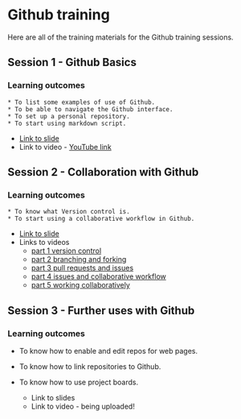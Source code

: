 # Github training

Here are all of the training materials for the Github training sessions.

## Session 1 - Github Basics
### Learning outcomes
    * To list some examples of use of Github.
    * To be able to navigate the Github interface.
    * To set up a personal repository.
    * To start using markdown script. 

* [Link to slide](https://github.com/open-phytoliths/ICOPS-training-2022/blob/main/Github/2022-02-11_Session-1-GitHub-Basic-Intro.pdf) 
* Link to video - [YouTube link](https://www.youtube.com/watch?v=uVsYTv4CG14)


## Session 2 - Collaboration with Github
### Learning outcomes
    * To know what Version control is.
    * To start using a collaborative workflow in Github.

* [Link to slide](https://github.com/open-phytoliths/ICOPS-training-2022/blob/main/Github/2022-03-25_Session-2-Collaboration-with-GitHub.pdf) 
* Links to videos 
   * [part 1 version control](https://www.youtube.com/watch?v=QFNts5RJ0sM)
   * [part 2 branching and forking](https://www.youtube.com/watch?v=EjUMKh-pE3A)
   * [part 3 pull requests and issues](https://www.youtube.com/watch?v=gJXVxrtvTLU)
   * [part 4 issues and collaborative workflow](https://www.youtube.com/watch?v=RgfN5QqFxxg&t=91s)
   * [part 5 working collaboratively](https://www.youtube.com/watch?v=BaxgtJYkE98)

## Session 3 - Further uses with Github
### Learning outcomes
   * To know how to enable and edit repos for web pages.
   * To know how to link repositories to Github.
   * To know how to use project boards.


      * Link to slides
      * Link to video - being uploaded!




